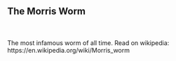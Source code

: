 
<h2>The Morris Worm</h2>
<br>
<br>
The most infamous worm of all time. Read on wikipedia:<br>
https://en.wikipedia.org/wiki/Morris_worm
<br>
